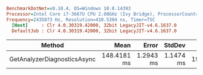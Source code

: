 ``` ini

BenchmarkDotNet=v0.10.4, OS=Windows 10.0.14393
Processor=Intel Core i7-3667U CPU 2.00GHz (Ivy Bridge), ProcessorCount=4
Frequency=2435873 Hz, Resolution=410.5304 ns, Timer=TSC
  [Host]     : Clr 4.0.30319.42000, 32bit LegacyJIT-v4.6.1637.0
  DefaultJob : Clr 4.0.30319.42000, 32bit LegacyJIT-v4.6.1637.0


```
 |                      Method |        Mean |     Error |    StdDev |     Gen 0 |   Gen 1 | Allocated |
 |---------------------------- |------------:|----------:|----------:|----------:|--------:|----------:|
 | GetAnalyzerDiagnosticsAsync | 148.4181 ms | 1.2943 ms | 1.1474 ms | 1979.1667 | 16.6667 |   0.01 GB |

